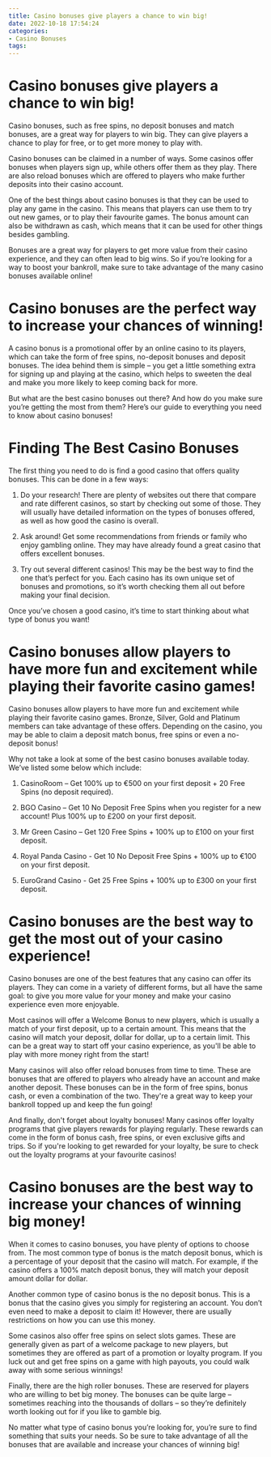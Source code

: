 ```yaml
---
title: Casino bonuses give players a chance to win big!
date: 2022-10-18 17:54:24
categories:
- Casino Bonuses
tags:
---
```



#  Casino bonuses give players a chance to win big!

Casino bonuses, such as free spins, no deposit bonuses and match bonuses, are a great way for players to win big. They can give players a chance to play for free, or to get more money to play with.

Casino bonuses can be claimed in a number of ways. Some casinos offer bonuses when players sign up, while others offer them as they play. There are also reload bonuses which are offered to players who make further deposits into their casino account.

One of the best things about casino bonuses is that they can be used to play any game in the casino. This means that players can use them to try out new games, or to play their favourite games. The bonus amount can also be withdrawn as cash, which means that it can be used for other things besides gambling.

Bonuses are a great way for players to get more value from their casino experience, and they can often lead to big wins. So if you’re looking for a way to boost your bankroll, make sure to take advantage of the many casino bonuses available online!

#  Casino bonuses are the perfect way to increase your chances of winning!

A casino bonus is a promotional offer by an online casino to its players, which can take the form of free spins, no-deposit bonuses and deposit bonuses. The idea behind them is simple – you get a little something extra for signing up and playing at the casino, which helps to sweeten the deal and make you more likely to keep coming back for more.

But what are the best casino bonuses out there? And how do you make sure you’re getting the most from them? Here’s our guide to everything you need to know about casino bonuses!

# Finding The Best Casino Bonuses

The first thing you need to do is find a good casino that offers quality bonuses. This can be done in a few ways:

1. Do your research! There are plenty of websites out there that compare and rate different casinos, so start by checking out some of those. They will usually have detailed information on the types of bonuses offered, as well as how good the casino is overall.

2. Ask around! Get some recommendations from friends or family who enjoy gambling online. They may have already found a great casino that offers excellent bonuses.

3. Try out several different casinos! This may be the best way to find the one that’s perfect for you. Each casino has its own unique set of bonuses and promotions, so it’s worth checking them all out before making your final decision.

Once you’ve chosen a good casino, it’s time to start thinking about what type of bonus you want!

#  Casino bonuses allow players to have more fun and excitement while playing their favorite casino games!

Casino bonuses allow players to have more fun and excitement while playing their favorite casino games. Bronze, Silver, Gold and Platinum members can take advantage of these offers. Depending on the casino, you may be able to claim a deposit match bonus, free spins or even a no-deposit bonus!

Why not take a look at some of the best casino bonuses available today. We’ve listed some below which include:

1) CasinoRoom – Get 100% up to €500 on your first deposit + 20 Free Spins (no deposit required).

2) BGO Casino – Get 10 No Deposit Free Spins when you register for a new account! Plus 100% up to £200 on your first deposit.

3) Mr Green Casino – Get 120 Free Spins + 100% up to £100 on your first deposit.

4) Royal Panda Casino - Get 10 No Deposit Free Spins + 100% up to €100 on your first deposit.

5) EuroGrand Casino - Get 25 Free Spins + 100% up to £300 on your first deposit.

#  Casino bonuses are the best way to get the most out of your casino experience!

Casino bonuses are one of the best features that any casino can offer its players. They can come in a variety of different forms, but all have the same goal: to give you more value for your money and make your casino experience even more enjoyable.

Most casinos will offer a Welcome Bonus to new players, which is usually a match of your first deposit, up to a certain amount. This means that the casino will match your deposit, dollar for dollar, up to a certain limit. This can be a great way to start off your casino experience, as you'll be able to play with more money right from the start!

Many casinos will also offer reload bonuses from time to time. These are bonuses that are offered to players who already have an account and make another deposit. These bonuses can be in the form of free spins, bonus cash, or even a combination of the two. They're a great way to keep your bankroll topped up and keep the fun going!

And finally, don't forget about loyalty bonuses! Many casinos offer loyalty programs that give players rewards for playing regularly. These rewards can come in the form of bonus cash, free spins, or even exclusive gifts and trips. So if you're looking to get rewarded for your loyalty, be sure to check out the loyalty programs at your favourite casinos!

#  Casino bonuses are the best way to increase your chances of winning big money!

When it comes to casino bonuses, you have plenty of options to choose from. The most common type of bonus is the match deposit bonus, which is a percentage of your deposit that the casino will match. For example, if the casino offers a 100% match deposit bonus, they will match your deposit amount dollar for dollar.

Another common type of casino bonus is the no deposit bonus. This is a bonus that the casino gives you simply for registering an account. You don’t even need to make a deposit to claim it! However, there are usually restrictions on how you can use this money.

Some casinos also offer free spins on select slots games. These are generally given as part of a welcome package to new players, but sometimes they are offered as part of a promotion or loyalty program. If you luck out and get free spins on a game with high payouts, you could walk away with some serious winnings!

Finally, there are the high roller bonuses. These are reserved for players who are willing to bet big money. The bonuses can be quite large – sometimes reaching into the thousands of dollars – so they’re definitely worth looking out for if you like to gamble big.

No matter what type of casino bonus you’re looking for, you’re sure to find something that suits your needs. So be sure to take advantage of all the bonuses that are available and increase your chances of winning big!
